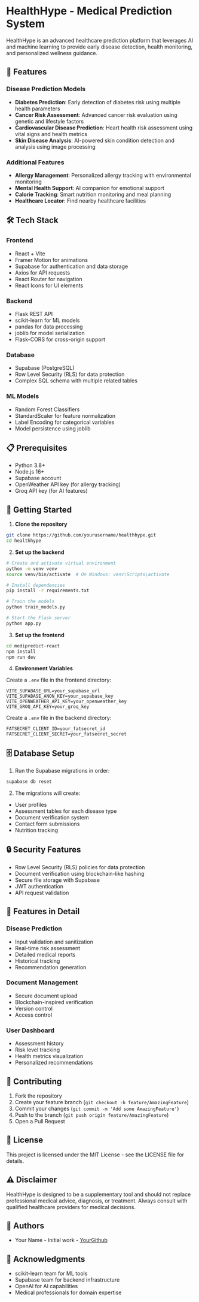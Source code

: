 # HealthHype - Medical Prediction System

HealthHype is an advanced healthcare prediction platform that leverages AI and machine learning to provide early disease detection, health monitoring, and personalized wellness guidance.

## 🌟 Features

### Disease Prediction Models
- **Diabetes Prediction**: Early detection of diabetes risk using multiple health parameters
- **Cancer Risk Assessment**: Advanced cancer risk evaluation using genetic and lifestyle factors
- **Cardiovascular Disease Prediction**: Heart health risk assessment using vital signs and health metrics
- **Skin Disease Analysis**: AI-powered skin condition detection and analysis using image processing

### Additional Features
- **Allergy Management**: Personalized allergy tracking with environmental monitoring
- **Mental Health Support**: AI companion for emotional support
- **Calorie Tracking**: Smart nutrition monitoring and meal planning
- **Healthcare Locator**: Find nearby healthcare facilities

## 🛠 Tech Stack

### Frontend
- React + Vite
- Framer Motion for animations
- Supabase for authentication and data storage
- Axios for API requests
- React Router for navigation
- React Icons for UI elements

### Backend
- Flask REST API
- scikit-learn for ML models
- pandas for data processing
- joblib for model serialization
- Flask-CORS for cross-origin support

### Database
- Supabase (PostgreSQL)
- Row Level Security (RLS) for data protection
- Complex SQL schema with multiple related tables

### ML Models
- Random Forest Classifiers
- StandardScaler for feature normalization
- Label Encoding for categorical variables
- Model persistence using joblib

## 📋 Prerequisites

- Python 3.8+
- Node.js 16+
- Supabase account
- OpenWeather API key (for allergy tracking)
- Groq API key (for AI features)

## 🚀 Getting Started

1. **Clone the repository**
```bash
git clone https://github.com/yourusername/healthhype.git
cd healthhype
```

2. **Set up the backend**
```bash
# Create and activate virtual environment
python -m venv venv
source venv/bin/activate  # On Windows: venv\Scripts\activate

# Install dependencies
pip install -r requirements.txt

# Train the models
python train_models.py

# Start the Flask server
python app.py
```

3. **Set up the frontend**
```bash
cd medipredict-react
npm install
npm run dev
```

4. **Environment Variables**

Create a `.env` file in the frontend directory:
```
VITE_SUPABASE_URL=your_supabase_url
VITE_SUPABASE_ANON_KEY=your_supabase_key
VITE_OPENWEATHER_API_KEY=your_openweather_key
VITE_GROQ_API_KEY=your_groq_key
```

Create a `.env` file in the backend directory:
```
FATSECRET_CLIENT_ID=your_fatsecret_id
FATSECRET_CLIENT_SECRET=your_fatsecret_secret
```

## 🗄️ Database Setup

1. Run the Supabase migrations in order:
```bash
supabase db reset
```

2. The migrations will create:
- User profiles
- Assessment tables for each disease type
- Document verification system
- Contact form submissions
- Nutrition tracking

## 🔒 Security Features

- Row Level Security (RLS) policies for data protection
- Document verification using blockchain-like hashing
- Secure file storage with Supabase
- JWT authentication
- API request validation

## 📱 Features in Detail

### Disease Prediction
- Input validation and sanitization
- Real-time risk assessment
- Detailed medical reports
- Historical tracking
- Recommendation generation

### Document Management
- Secure document upload
- Blockchain-inspired verification
- Version control
- Access control

### User Dashboard
- Assessment history
- Risk level tracking
- Health metrics visualization
- Personalized recommendations

## 🤝 Contributing

1. Fork the repository
2. Create your feature branch (`git checkout -b feature/AmazingFeature`)
3. Commit your changes (`git commit -m 'Add some AmazingFeature'`)
4. Push to the branch (`git push origin feature/AmazingFeature`)
5. Open a Pull Request

## 📄 License

This project is licensed under the MIT License - see the LICENSE file for details.

## ⚠️ Disclaimer

HealthHype is designed to be a supplementary tool and should not replace professional medical advice, diagnosis, or treatment. Always consult with qualified healthcare providers for medical decisions.

## 👥 Authors

- Your Name - Initial work - [YourGithub](https://github.com/rag3frost)

## 🙏 Acknowledgments

- scikit-learn team for ML tools
- Supabase team for backend infrastructure
- OpenAI for AI capabilities
- Medical professionals for domain expertise
